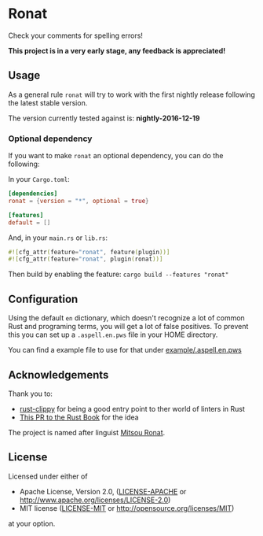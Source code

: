 # Ronat

Check your comments for spelling errors!

**This project is in a very early stage, any feedback is appreciated!**

## Usage

As a general rule `ronat` will try to work with the first nightly release following the latest stable version.

The version currently tested against is: **nightly-2016-12-19**

### Optional dependency

If you want to make `ronat` an optional dependency, you can do the following:

In your `Cargo.toml`:

```toml
[dependencies]
ronat = {version = "*", optional = true}

[features]
default = []
```

And, in your `main.rs` or `lib.rs`:

```rust
#![cfg_attr(feature="ronat", feature(plugin))]
#![cfg_attr(feature="ronat", plugin(ronat))]
```

Then build by enabling the feature: `cargo build --features "ronat"`

## Configuration

Using the default `en` dictionary, which doesn't recognize a lot of common Rust and programing terms, you will get a lot of false positives.
To prevent this you can set up a `.aspell.en.pws` file in your HOME directory.

You can find a example file to use for that under [example/.aspell.en.pws](./example/.aspell.en.pws)

## Acknowledgements

Thank you to:
- [rust-clippy](https://github.com/Manishearth/rust-clippy) for being a good entry point to ther world of linters in Rust
- [This PR to the Rust Book](https://github.com/rust-lang/book/pull/338) for the idea

The project is named after linguist [Mitsou Ronat](https://en.wikipedia.org/wiki/Mitsou_Ronat).

## License

Licensed under either of

 * Apache License, Version 2.0, ([LICENSE-APACHE](LICENSE-APACHE) or http://www.apache.org/licenses/LICENSE-2.0)
 * MIT license ([LICENSE-MIT](LICENSE-MIT) or http://opensource.org/licenses/MIT)

at your option.
